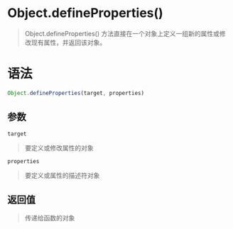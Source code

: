 # Object.defineProperties()
> Object.defineProperties() 方法直接在一个对象上定义一组新的属性或修改现有属性，并返回该对象。

# 语法
```js
Object.defineProperties(target, properties)
```
## 参数
`target`
> 要定义或修改属性的对象

`properties`
> 要定义或属性的描述符对象

## 返回值
> 传递给函数的对象
